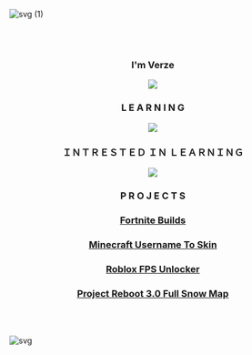 ![svg (1)](https://github.com/EpicCatto/EpicCatto/assets/72650902/96c1309e-d384-4a93-8723-89c78e24d79a)

<br><br>

<h3 align="center">I'm Verze</h3>


<div align="center">
  <img src=https://lanyard.cnrad.dev/api/1106620371307864085?theme=dark&bg=10141c&animated=false&hideDiscrim=true&borderRadius=30px&idleMessage=If%20My%20Softwares%20Help%20You,%20Please%20Consider%20Following%20My%20Github,%20Thank%20You!%20<3">
</div>

<h3 align="center">L E A R N I N G</h3>
<p align="center">
  <a href="https://skillicons.dev">
    <img src="https://skillicons.dev/icons?i=cs,css&perline=12" />
  </a>
</p>

<h3 align="center">ＩＮＴＲＥＳＴＥＤ ＩＮ ＬＥＡＲＮＩＮＧ</h3>
<p align="center">
  <a href="https://skillicons.dev">
    <img src="https://skillicons.dev/icons?i=kotlin,java,cpp,c,dotnet,js,css,html&perline=12" />
  </a>
</p>

<h3 align="center">P R O J E C T S</h3>
<h3 align="center"><a href="https://github.com/VerzeHxD/Fortnite-Builds">Fortnite Builds</a></h3>
<h3 align="center"><a href="https://github.com/VerzeHxD/Minecraft-Username-To-Skin">Minecraft Username To Skin</a></h3>
<h3 align="center"><a href="https://github.com/VerzeHxD/Roblox-FPS-Unlocker">Roblox FPS Unlocker</a></h3>
<h3 align="center"><a href="https://github.com/VerzeHxD/Project-Reboot-3.0-Full-Snow-Map">Project Reboot 3.0 Full Snow Map</a></h3>

<br><br>

![svg](https://github.com/EpicCatto/EpicCatto/assets/72650902/6040ba6a-9591-47a5-95fe-1c322597eba0)
